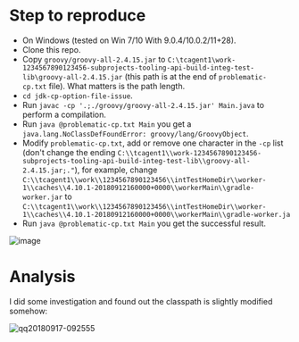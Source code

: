 # Step to reproduce

- On Windows (tested on Win 7/10 With 9.0.4/10.0.2/11+28).
- Clone this repo.
- Copy `groovy/groovy-all-2.4.15.jar` to `C:\tcagent1\work-1234567890123456-subprojects-tooling-api-build-integ-test-lib\groovy-all-2.4.15.jar` (this path is at the end of `problematic-cp.txt` file). What matters is the path length.
- `cd jdk-cp-option-file-issue`.
- Run `javac -cp '.;./groovy/groovy-all-2.4.15.jar' Main.java` to perform a compilation.
- Run `java @problematic-cp.txt Main` you get a `java.lang.NoClassDefFoundError: groovy/lang/GroovyObject`.
- Modify `problematic-cp.txt`, add or remove one character in the `-cp` list (don't change the ending `C:\\tcagent1\\work-1234567890123456-subprojects-tooling-api-build-integ-test-lib\\groovy-all-2.4.15.jar;."`), for example, change `C:\\tcagent1\\work\\1234567890123456\\intTestHomeDir\\worker-1\\caches\\4.10.1-20180912160000+0000\\workerMain\\gradle-worker.jar` to `C:\\tcagent1\\work\\1234567890123456\\intTestHomeDir\\worker-1\\caches\\4.10.1-20180912160000+0000\\workerMain\\gradle-worker.ja`
- Run `java @problematic-cp.txt Main` you get the successful result.

![image](https://user-images.githubusercontent.com/12689835/45594069-98061a00-b9c6-11e8-9007-69a2aff51c76.png)

# Analysis

I did some investigation and found out the classpath is slightly modified somehow:

![qq20180917-092555](https://user-images.githubusercontent.com/12689835/45603163-c4b84100-ba5b-11e8-85ea-928c715cf562.png)
